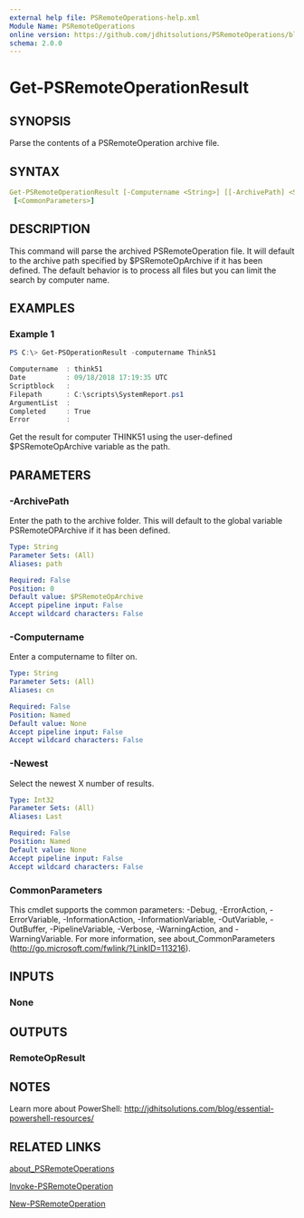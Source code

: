 ```yaml
---
external help file: PSRemoteOperations-help.xml
Module Name: PSRemoteOperations
online version: https://github.com/jdhitsolutions/PSRemoteOperations/blob/master/docs/Get-PSRemoteOperationResult.md
schema: 2.0.0
---
```


# Get-PSRemoteOperationResult

## SYNOPSIS

Parse the contents of a PSRemoteOperation archive file.

## SYNTAX

```yaml
Get-PSRemoteOperationResult [-Computername <String>] [[-ArchivePath] <String>] [-Newest <Int32>]
 [<CommonParameters>]
```

## DESCRIPTION

This command will parse the archived PSRemoteOperation file. It will default to the archive path specified by $PSRemoteOpArchive if it has been defined. The default behavior is to process all files but you can limit the search by computer name.

## EXAMPLES

### Example 1

```powershell
PS C:\> Get-PSOperationResult -computername Think51

Computername  : think51
Date          : 09/18/2018 17:19:35 UTC
Scriptblock   :
Filepath      : C:\scripts\SystemReport.ps1
ArgumentList  :
Completed     : True
Error         :
```

Get the result for computer THINK51 using the user-defined $PSRemoteOpArchive variable as the path.

## PARAMETERS

### -ArchivePath

Enter the path to the archive folder. This will default to the global variable PSRemoteOPArchive if it has been defined.

```yaml
Type: String
Parameter Sets: (All)
Aliases: path

Required: False
Position: 0
Default value: $PSRemoteOpArchive
Accept pipeline input: False
Accept wildcard characters: False
```

### -Computername

Enter a computername to filter on.

```yaml
Type: String
Parameter Sets: (All)
Aliases: cn

Required: False
Position: Named
Default value: None
Accept pipeline input: False
Accept wildcard characters: False
```

### -Newest

Select the newest X number of results.

```yaml
Type: Int32
Parameter Sets: (All)
Aliases: Last

Required: False
Position: Named
Default value: None
Accept pipeline input: False
Accept wildcard characters: False
```

### CommonParameters

This cmdlet supports the common parameters: -Debug, -ErrorAction, -ErrorVariable, -InformationAction, -InformationVariable, -OutVariable, -OutBuffer, -PipelineVariable, -Verbose, -WarningAction, and -WarningVariable. For more information, see about_CommonParameters (http://go.microsoft.com/fwlink/?LinkID=113216).

## INPUTS

### None

## OUTPUTS

### RemoteOpResult

## NOTES

Learn more about PowerShell: http://jdhitsolutions.com/blog/essential-powershell-resources/

## RELATED LINKS

[about_PSRemoteOperations](./about_PSRemoteOperations)

[Invoke-PSRemoteOperation](./Invoke-PSRemoteOperation)

[New-PSRemoteOperation](./New-PSRemoteOperation)
